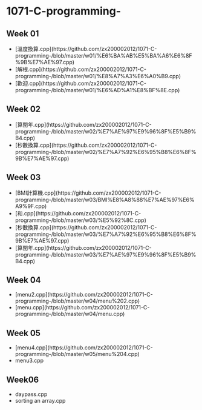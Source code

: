 <h1 id="c-programming-">1071-C-programming-</h1>
<h2 id="week-01">Week 01</h2>
<ul>
<li>[溫度換算.cpp](https://github.com/zx200002012/1071-C-programming-/blob/master/w01/%E6%BA%AB%E5%BA%A6%E6%8F%9B%E7%AE%97.cpp)</li>
<li>[解根.cpp](https://github.com/zx200002012/1071-C-programming-/blob/master/w01/%E8%A7%A3%E6%A0%B9.cpp)</li>
<li>[歡迎.cpp](https://github.com/zx200002012/1071-C-programming-/blob/master/w01/%E6%AD%A1%E8%BF%8E.cpp)</li>
</ul>
<h2 id="week-02">Week 02</h2>
<ul>
<li>[算閏年.cpp](https://github.com/zx200002012/1071-C-programming-/blob/master/w02/%E7%AE%97%E9%96%8F%E5%B9%B4.cpp)</li>
<li>[秒數換算.cpp](https://github.com/zx200002012/1071-C-programming-/blob/master/w02/%E7%A7%92%E6%95%B8%E6%8F%9B%E7%AE%97.cpp)</li>
</ul>
<h2 id="week-03">Week 03</h2>
<ul>
<li>[BMI計算機.cpp](https://github.com/zx200002012/1071-C-programming-/blob/master/w03/BMI%E8%A8%88%E7%AE%97%E6%A9%9F.cpp)</li>
<li>[和.cpp](https://github.com/zx200002012/1071-C-programming-/blob/master/w03/%E5%92%8C.cpp)</li>
<li>[秒數換算.cpp](https://github.com/zx200002012/1071-C-programming-/blob/master/w03/%E7%A7%92%E6%95%B8%E6%8F%9B%E7%AE%97.cpp)</li>
<li>[算閏年.cpp](https://github.com/zx200002012/1071-C-programming-/blob/master/w03/%E7%AE%97%E9%96%8F%E5%B9%B4.cpp)</li>
</ul>
<h2 id="week-04">Week 04</h2>
<ul>
<li>[menu2.cpp](https://github.com/zx200002012/1071-C-programming-/blob/master/w04/menu%202.cpp)</li>
<li>[menu.cpp](https://github.com/zx200002012/1071-C-programming-/blob/master/w04/menu.cpp)</li>
</ul>
<h2 id="week-05">Week 05</h2>
<ul>
<li>[menu4.cpp](https://github.com/zx200002012/1071-C-programming-/blob/master/w05/menu%204.cpp)</li>
<li>menu3.cpp</li>
</ul>
<h2 id="week-06">Week06</h2>
<ul>
<li>daypass.cpp</li>
<li>sorting an array.cpp</li>
</ul>


<!--stackedit_data:
eyJoaXN0b3J5IjpbMTg0MjU0MzQxMSwtMTIwNzEyODY2MCwtMT
IwNzEyODY2MCwtMjA0MDQzMjQwOCwtMTAzNDgxODA0MV19
-->